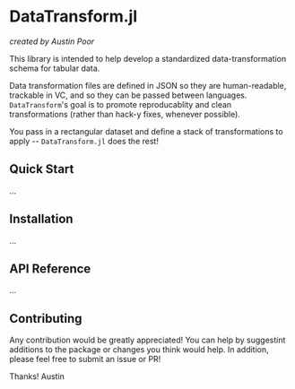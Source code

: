 # DataTransform.jl

_created by Austin Poor_

This library is intended to help develop a standardized data-transformation schema for tabular data.

Data transformation files are defined in JSON so they are human-readable, trackable in VC, and so they can be passed between languages. `DataTransform`'s goal is to promote reproducablity and clean transformations (rather than hack-y fixes, whenever possible).

You pass in a rectangular dataset and define a stack of transformations to apply -- `DataTransform.jl` does the rest!

## Quick Start

...


## Installation

...


## API Reference

...


## Contributing

Any contribution would be greatly appreciated! You can help by suggestint additions to the package or changes you think would help. In addition, please feel free to submit an issue or PR!

Thanks!
Austin

